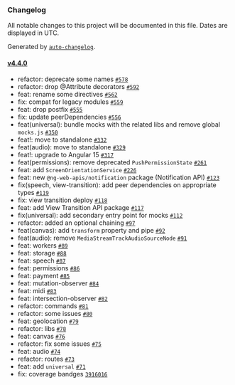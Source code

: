 ### Changelog

All notable changes to this project will be documented in this file. Dates are displayed in UTC.

Generated by [`auto-changelog`](https://github.com/CookPete/auto-changelog).

#### [v4.4.0](https://github.com/taiga-family/ng-web-apis/compare/v2.1.0...v4.4.0)

- refactor: deprecate some names [`#578`](https://github.com/taiga-family/ng-web-apis/pull/578)
- refactor: drop @Attribute decorators [`#592`](https://github.com/taiga-family/ng-web-apis/pull/592)
- feat: rename some directives [`#562`](https://github.com/taiga-family/ng-web-apis/pull/562)
- fix: compat for legacy modules [`#559`](https://github.com/taiga-family/ng-web-apis/pull/559)
- feat: drop postfix [`#555`](https://github.com/taiga-family/ng-web-apis/pull/555)
- fix: update peerDependencies [`#556`](https://github.com/taiga-family/ng-web-apis/pull/556)
- feat(universal): bundle mocks with the related libs and remove global `mocks.js`
  [`#350`](https://github.com/taiga-family/ng-web-apis/pull/350)
- feat!: move to standalone [`#332`](https://github.com/taiga-family/ng-web-apis/pull/332)
- feat(audio): move to standalone [`#329`](https://github.com/taiga-family/ng-web-apis/pull/329)
- feat!: upgrade to Angular 15 [`#317`](https://github.com/taiga-family/ng-web-apis/pull/317)
- feat(permissions): remove deprecated `PushPermissionState`
  [`#261`](https://github.com/taiga-family/ng-web-apis/pull/261)
- feat: add `ScreenOrientationService` [`#226`](https://github.com/taiga-family/ng-web-apis/pull/226)
- feat: new `@ng-web-apis/notification` package (Notification API)
  [`#123`](https://github.com/taiga-family/ng-web-apis/pull/123)
- fix(speech, view-transition): add peer dependencies on appropriate types
  [`#119`](https://github.com/taiga-family/ng-web-apis/pull/119)
- fix: view transition deploy [`#118`](https://github.com/taiga-family/ng-web-apis/pull/118)
- feat: add View Transition API package [`#117`](https://github.com/taiga-family/ng-web-apis/pull/117)
- fix(universal): add secondary entry point for mocks [`#112`](https://github.com/taiga-family/ng-web-apis/pull/112)
- refactor: added an optional chaining [`#97`](https://github.com/taiga-family/ng-web-apis/pull/97)
- feat(canvas): add `transform` property and pipe [`#92`](https://github.com/taiga-family/ng-web-apis/pull/92)
- feat(audio): remove `MediaStreamTrackAudioSourceNode` [`#91`](https://github.com/taiga-family/ng-web-apis/pull/91)
- feat: workers [`#89`](https://github.com/taiga-family/ng-web-apis/pull/89)
- feat: storage [`#88`](https://github.com/taiga-family/ng-web-apis/pull/88)
- feat: speech [`#87`](https://github.com/taiga-family/ng-web-apis/pull/87)
- feat: permissions [`#86`](https://github.com/taiga-family/ng-web-apis/pull/86)
- feat: payment [`#85`](https://github.com/taiga-family/ng-web-apis/pull/85)
- feat: mutation-observer [`#84`](https://github.com/taiga-family/ng-web-apis/pull/84)
- feat: midi [`#83`](https://github.com/taiga-family/ng-web-apis/pull/83)
- feat: intersection-observer [`#82`](https://github.com/taiga-family/ng-web-apis/pull/82)
- refactor: commands [`#81`](https://github.com/taiga-family/ng-web-apis/pull/81)
- refactor: some issues [`#80`](https://github.com/taiga-family/ng-web-apis/pull/80)
- feat: geolocation [`#79`](https://github.com/taiga-family/ng-web-apis/pull/79)
- refactor: libs [`#78`](https://github.com/taiga-family/ng-web-apis/pull/78)
- feat: canvas [`#76`](https://github.com/taiga-family/ng-web-apis/pull/76)
- refactor: fix some issues [`#75`](https://github.com/taiga-family/ng-web-apis/pull/75)
- feat: audio [`#74`](https://github.com/taiga-family/ng-web-apis/pull/74)
- refactor: routes [`#73`](https://github.com/taiga-family/ng-web-apis/pull/73)
- feat: add `universal` [`#71`](https://github.com/taiga-family/ng-web-apis/pull/71)
- fix: coverage bandges
  [`3916016`](https://github.com/taiga-family/ng-web-apis/commit/39160166d865b37da18aa6358de9966486046969)
